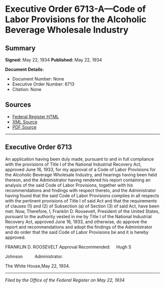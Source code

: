 # Executive Order 6713-A—Code of Labor Provisions for the Alcoholic Beverage Wholesale Industry

## Summary

**Signed:** May 22, 1934
**Published:** May 22, 1934

**Document Details:**
- Document Number: None
- Executive Order Number: 6713
- Citation: None

## Sources
- [Federal Register HTML](https://www.presidency.ucsb.edu/documents/executive-order-6713-code-labor-provisions-for-the-alcoholic-beverage-wholesale-industry)
- [XML Source](None)
- [PDF Source](None)

---

## Executive Order 6713

An application having been duly made, pursuant to and in full compliance with the provisions of Title I of the National Industrial Recovery Act, approved June 16, 1933, for my approval of a Code of Labor Provisions for the Alcoholic Beverage Wholesale Industry, and hearings having been held thereon, and the Administrator having rendered his report containing an analysis of the said Code of Labor Provisions, together with his recommendations and findings with respect thereto, and the Administrator having found that the said Code of Labor Provisions complies in all respects with the pertinent provisions of Title I of said Act and that the requirements of clauses (1) and (2) of Subsection (a) of Section (3) of said Act, have been met:
Now, Therefore, I, Franklin D. Roosevelt, President of the United States, pursuant to the authority vested in me by Title I of the National Industrial Recovery Act, approved June 16, 1933, and otherwise, do approve the report and recommendations and adopt the findings of the Administrator and do order that the said Code of Labor Provisions be and it is hereby approved.

FRANKLIN D. ROOSEVELT
Approval Recommended:     Hugh S 

Johnson          Administrator.

The White House,May 22, 1934.

---

*Filed by the Office of the Federal Register on May 22, 1934*
